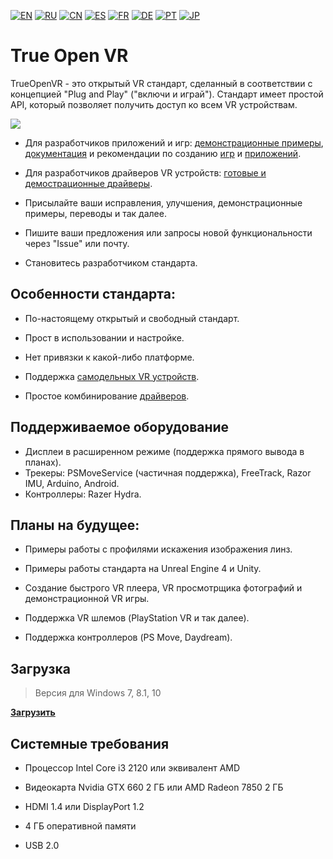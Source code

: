 ﻿[![EN](https://user-images.githubusercontent.com/9499881/33184537-7be87e86-d096-11e7-89bb-f3286f752bc6.png)](https://github.com/TrueOpenVR/TrueOpenVR-Core/blob/master/README.md) 
[![RU](https://user-images.githubusercontent.com/9499881/27683795-5b0fbac6-5cd8-11e7-929c-057833e01fb1.png)](https://github.com/TrueOpenVR/TrueOpenVR-Core/blob/master/README.RU.md) 
[![CN](https://user-images.githubusercontent.com/9499881/31012373-978ce414-a522-11e7-9936-387b1c530e2f.png)](https://github.com/TrueOpenVR/TrueOpenVR-Core/blob/master/README.CN.md) 
[![ES](https://user-images.githubusercontent.com/9499881/31012379-9d8f7764-a522-11e7-8bf4-739077369e8b.png)](https://github.com/TrueOpenVR/TrueOpenVR-Core/blob/master/README.ES.md) 
[![FR](https://user-images.githubusercontent.com/9499881/31012387-a7b4aaac-a522-11e7-8485-36ce58dc2d4a.png)](https://github.com/TrueOpenVR/TrueOpenVR-Core/blob/master/README.FR.md) 
[![DE](https://user-images.githubusercontent.com/9499881/31012392-ac051326-a522-11e7-9c8c-2186ddf553d0.png)](https://github.com/TrueOpenVR/TrueOpenVR-Core/blob/master/README.DE.md) 
[![PT](https://user-images.githubusercontent.com/9499881/31012384-a1d1b544-a522-11e7-8a13-3cb53450d55c.png)](https://github.com/TrueOpenVR/TrueOpenVR-Core/blob/master/README.PT.md)
[![JP](https://user-images.githubusercontent.com/9499881/45507863-48e09f00-b7a4-11e8-9750-f5778e187ad6.png)](https://github.com/TrueOpenVR/TrueOpenVR-Core/blob/master/README.JP.md)
# True Open VR
TrueOpenVR - это открытый VR стандарт, сделанный в соответствии с концепцией "Plug and Play" ("включи и играй"). Стандарт имеет простой API, который позволяет получить доступ ко всем VR устройствам. 

![](https://user-images.githubusercontent.com/9499881/44172190-7a0a7880-a0ed-11e8-9ecc-55a3ca60236b.png)

- Для разработчиков приложений и игр: [демонстрационные примеры](https://github.com/TrueOpenVR/TrueOpenVR-Samples), [документация](https://github.com/TrueOpenVR/TrueOpenVR-Core/blob/master/Docs/README.RU.md) и рекомендации по созданию [игр](https://github.com/TrueOpenVR/TrueOpenVR-Core/blob/master/Docs/RU/Recommendations/Games.md) и [приложений](https://github.com/TrueOpenVR/TrueOpenVR-Core/blob/master/Docs/RU/Recommendations/Apps.md).

- Для разработчиков драйверов VR устройств: [готовые и демострационные драйверы](https://github.com/TrueOpenVR/TrueOpenVR-Drivers).

- Присылайте ваши исправления, улучшения, демонстрационные примеры, переводы и так далее.

- Пишите ваши предложения или запросы новой функциональности через "Issue" или почту.

- Становитесь разработчиком стандарта.

## Особенности стандарта:
- По-настоящему открытый и свободный стандарт. 

- Прост в использовании и настройке.

- Нет привязки к какой-либо платформе.

- Поддержка [самодельных VR устройств](https://github.com/TrueOpenVR/TrueOpenVR-DIY/blob/master/README.RU.md).

- Простое комбинирование [драйверов](https://github.com/TrueOpenVR/TrueOpenVR-Drivers/blob/master/README.RU.md).

## Поддерживаемое оборудование
- Дисплеи в расширенном режиме (поддержка прямого вывода в планах).
- Трекеры: PSMoveService (частичная поддержка), FreeTrack, Razor IMU, Arduino, Android.
- Контроллеры: Razer Hydra.

## Планы на будущее:
- Примеры работы с профилями искажения изображения линз.

- Примеры работы стандарта на Unreal Engine 4 и Unity.

- Создание быстрого VR плеера, VR просмотрщика фотографий и демонстрационной VR игры.

- Поддержка VR шлемов (PlayStation VR и так далее).

- Поддержка контроллеров (PS Move, Daydream).

## Загрузка
>Версия для Windows 7, 8.1, 10

**[Загрузить](https://github.com/TrueOpenVR/TrueOpenVR-Core/releases)**

## Системные требования
* Процессор Intel Core i3 2120 или эквивалент AMD

* Видеокарта Nvidia GTX 660 2 ГБ или AMD Radeon 7850 2 ГБ 

* HDMI 1.4 или DisplayPort 1.2

* 4 ГБ оперативной памяти

* USB 2.0